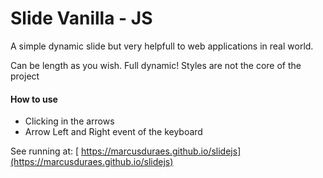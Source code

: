 # Slide Vanilla - JS

A simple dynamic slide but very helpfull to web applications in real world.

Can be length as you wish. Full dynamic!
Styles are not the core of the project

#### How to use

- Clicking in the arrows
- Arrow Left and Right event of the keyboard

See running at: [ https://marcusduraes.github.io/slidejs](https://marcusduraes.github.io/slidejs)
